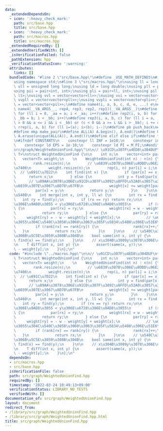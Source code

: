 ```yaml
---
data:
  _extendedDependsOn:
  - icon: ':heavy_check_mark:'
    path: src/base.hpp
    title: src/base.hpp
  - icon: ':heavy_check_mark:'
    path: src/macros.hpp
    title: src/macros.hpp
  _extendedRequiredBy: []
  _extendedVerifiedWith: []
  _isVerificationFailed: false
  _pathExtension: hpp
  _verificationStatusIcon: ':warning:'
  attributes:
    links: []
  bundledCode: "#line 2 \"src/base.hpp\"\n#define _USE_MATH_DEFINES\n#include <bits/stdc++.h>\n\
    using namespace std;\n#line 3 \"src/macros.hpp\"\n\nusing ll = long long;\nusing\
    \ ull = unsigned long long;\nusing ld = long double;\nusing pll = pair<ll, ll>;\n\
    using pii = pair<int, int>;\nusing pli = pair<ll, int>;\nusing pil = pair<int,\
    \ ll>;\nusing vvl = vector<vector<ll>>;\nusing vvi = vector<vector<int>>;\nusing\
    \ vvpll = vector<vector<pll>>;\nusing vvpli = vector<vector<pli>>;\nusing vvpil\
    \ = vector<vector<pil>>;\n#define name4(i, a, b, c, d, e, ...) e\n#define rep(...)\
    \ name4(__VA_ARGS__, rep4, rep3, rep2, rep1)(__VA_ARGS__)\n#define rep1(i, a)\
    \ for (ll i = 0, _aa = a; i < _aa; i++)\n#define rep2(i, a, b) for (ll i = a,\
    \ _bb = b; i < _bb; i++)\n#define rep3(i, a, b, c) for (ll i = a, _bb = b; (c\
    \ > 0 && a <= i && i < _bb) or (c < 0 && a >= i && i > _bb); i += c)\n#define\
    \ rrep(i, a, b) for (ll i=(a); i>(b); i--)\n#define pb push_back\n#define eb emplace_back\n\
    #define mkp make_pair\n#define ALL(A) A.begin(), A.end()\n#define UNIQUE(A) sort(ALL(A)),\
    \ A.erase(unique(ALL(A)), A.end())\n#define elif else if\n#define tostr to_string\n\
    \n#ifndef CONSTANTS\n    constexpr ll INF = 1e18;\n    constexpr int MOD = 1000000007;\n\
    \    constexpr ld EPS = 1e-10;\n    constexpr ld PI = M_PI;\n#endif\n#line 2 \"\
    src/graph/WeightedUnionFind.hpp\"\n\n// \u91CD\u307F\u4ED8\u304DUF\ntemplate<typename\
    \ T>\nstruct WeightedUnionFind {\n\n    int n;\n    vector<int> par, rank;\n \
    \   vector<T> weight;\n    \n    WeightedUnionFind(int n) : n(n) {\n        par.resize(n);\n\
    \        rank.resize(n);\n        // \u6839\u3078\u306E\u8DDD\u96E2\u3092\u7BA1\
    \u7406\n        weight.resize(n);\n        rep(i, n) par[i] = i;\n    }\n\n  \
    \  // \u691C\u7D22\n    int find(int x) {\n        if (par[x] == x) {\n      \
    \      return x;\n        } else {\n            int y = find(par[x]);\n      \
    \      // \u89AA\u3078\u306E\u91CD\u307F\u3092\u8FFD\u52A0\u3057\u306A\u304C\u3089\
    \u6839\u307E\u3067\u8D70\u67FB\n            weight[x] += weight[par[x]];\n   \
    \         par[x] = y;\n            return y;\n        }\n    }\n\n    // \u4F75\
    \u5408\n    int merge(int x, int y, ll w) {\n        int rx = find(x);\n     \
    \   int ry = find(y);\n        if (rx == ry) return rx;\n\n        // x\u306E\u6728\
    \u306E\u9AD8\u3055 < y\u306E\u6728\u306E\u9AD8\u3055\n        if (rank[rx] < rank[ry])\
    \ {\n            par[rx] = ry;\n            weight[rx] = w - weight[x] + weight[y];\n\
    \            return ry;\n        } else {\n            par[ry] = rx;\n       \
    \     weight[ry] = - w - weight[y] + weight[x];\n            // \u6728\u306E\u9AD8\
    \u3055\u304C\u540C\u3058\u3060\u3063\u305F\u5834\u5408\u306E\u51E6\u7406\n   \
    \         if (rank[rx] == rank[ry]) {\n                rank[rx]++;\n         \
    \   }\n            return rx;\n        }\n    }\n\n    // \u540C\u3058\u96C6\u5408\
    \u306B\u5C5E\u3059\u308B\u304B\n    bool same(int x, int y) {\n        return\
    \ find(x) == find(y);\n    }\n\n    // x\u304B\u3089y\u3078\u306E\u30B3\u30B9\u30C8\
    \n    T diff(int x, int y) {\n        assert(same(x, y));\n        return weight[x]\
    \ - weight[y];\n    }\n};\n"
  code: "#include \"../macros.hpp\"\n\n// \u91CD\u307F\u4ED8\u304DUF\ntemplate<typename\
    \ T>\nstruct WeightedUnionFind {\n\n    int n;\n    vector<int> par, rank;\n \
    \   vector<T> weight;\n    \n    WeightedUnionFind(int n) : n(n) {\n        par.resize(n);\n\
    \        rank.resize(n);\n        // \u6839\u3078\u306E\u8DDD\u96E2\u3092\u7BA1\
    \u7406\n        weight.resize(n);\n        rep(i, n) par[i] = i;\n    }\n\n  \
    \  // \u691C\u7D22\n    int find(int x) {\n        if (par[x] == x) {\n      \
    \      return x;\n        } else {\n            int y = find(par[x]);\n      \
    \      // \u89AA\u3078\u306E\u91CD\u307F\u3092\u8FFD\u52A0\u3057\u306A\u304C\u3089\
    \u6839\u307E\u3067\u8D70\u67FB\n            weight[x] += weight[par[x]];\n   \
    \         par[x] = y;\n            return y;\n        }\n    }\n\n    // \u4F75\
    \u5408\n    int merge(int x, int y, ll w) {\n        int rx = find(x);\n     \
    \   int ry = find(y);\n        if (rx == ry) return rx;\n\n        // x\u306E\u6728\
    \u306E\u9AD8\u3055 < y\u306E\u6728\u306E\u9AD8\u3055\n        if (rank[rx] < rank[ry])\
    \ {\n            par[rx] = ry;\n            weight[rx] = w - weight[x] + weight[y];\n\
    \            return ry;\n        } else {\n            par[ry] = rx;\n       \
    \     weight[ry] = - w - weight[y] + weight[x];\n            // \u6728\u306E\u9AD8\
    \u3055\u304C\u540C\u3058\u3060\u3063\u305F\u5834\u5408\u306E\u51E6\u7406\n   \
    \         if (rank[rx] == rank[ry]) {\n                rank[rx]++;\n         \
    \   }\n            return rx;\n        }\n    }\n\n    // \u540C\u3058\u96C6\u5408\
    \u306B\u5C5E\u3059\u308B\u304B\n    bool same(int x, int y) {\n        return\
    \ find(x) == find(y);\n    }\n\n    // x\u304B\u3089y\u3078\u306E\u30B3\u30B9\u30C8\
    \n    T diff(int x, int y) {\n        assert(same(x, y));\n        return weight[x]\
    \ - weight[y];\n    }\n};\n"
  dependsOn:
  - src/macros.hpp
  - src/base.hpp
  isVerificationFile: false
  path: src/graph/WeightedUnionFind.hpp
  requiredBy: []
  timestamp: '2022-03-24 10:49:13+09:00'
  verificationStatus: LIBRARY_NO_TESTS
  verifiedWith: []
documentation_of: src/graph/WeightedUnionFind.hpp
layout: document
redirect_from:
- /library/src/graph/WeightedUnionFind.hpp
- /library/src/graph/WeightedUnionFind.hpp.html
title: src/graph/WeightedUnionFind.hpp
---
```

